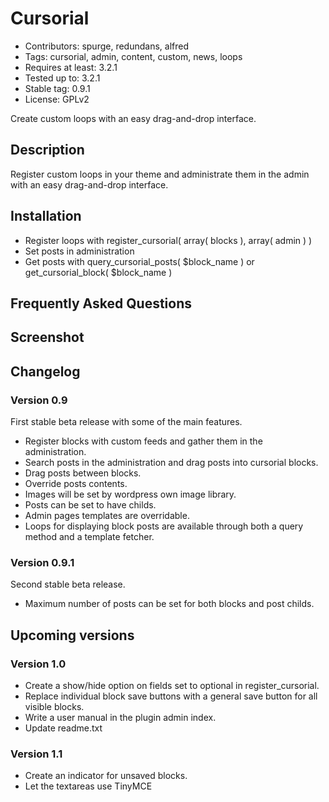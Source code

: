 Cursorial
=========

* Contributors: spurge, redundans, alfred
* Tags: cursorial, admin, content, custom, news, loops
* Requires at least: 3.2.1
* Tested up to: 3.2.1
* Stable tag: 0.9.1
* License: GPLv2

Create custom loops with an easy drag-and-drop interface.

Description
-----------

Register custom loops in your theme and administrate them in the admin with an easy drag-and-drop interface.

Installation
------------

* Register loops with register_cursorial( array( blocks ), array( admin ) )
* Set posts in administration
* Get posts with query_cursorial_posts( $block_name ) or get_cursorial_block( $block_name )

Frequently Asked Questions
--------------------------

Screenshot
----------

Changelog
---------

### Version 0.9

First stable beta release with some of the main features.

* Register blocks with custom feeds and gather them in the administration.
* Search posts in the administration and drag posts into cursorial
	blocks.
* Drag posts between blocks.
* Override posts contents.
* Images will be set by wordpress own image library.
* Posts can be set to have childs.
* Admin pages templates are overridable.
* Loops for displaying block posts are available through both a query
	method and a template fetcher.

### Version 0.9.1

Second stable beta release.

* Maximum number of posts can be set for both blocks and post childs.

Upcoming versions
-----------------

### Version 1.0

* Create a show/hide option on fields set to optional in register_cursorial.
* Replace individual block save buttons with a general save button for all visible blocks.
* Write a user manual in the plugin admin index.
* Update readme.txt

### Version 1.1

* Create an indicator for unsaved blocks.
* Let the textareas use TinyMCE
